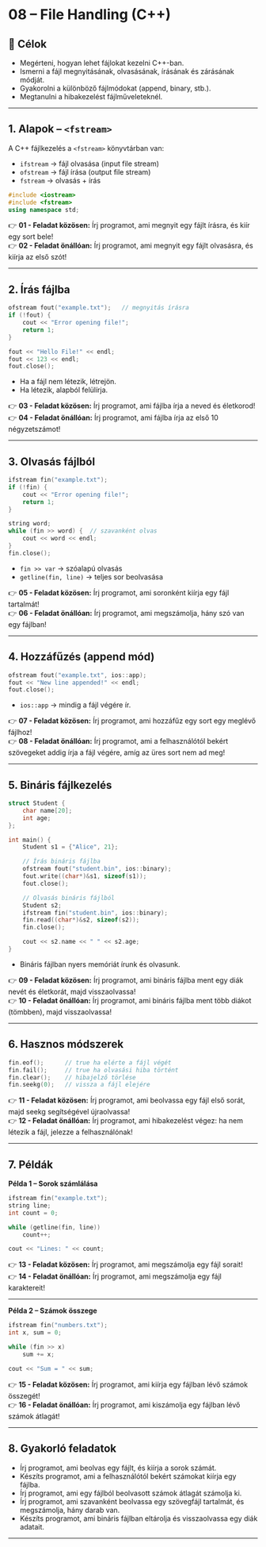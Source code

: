 # 08 – File Handling (C++)

## 🎯 Célok

- Megérteni, hogyan lehet fájlokat kezelni C++-ban.
- Ismerni a fájl megnyitásának, olvasásának, írásának és zárásának módját.
- Gyakorolni a különböző fájlmódokat (append, binary, stb.).
- Megtanulni a hibakezelést fájlműveleteknél.

---

## 1. Alapok – `<fstream>`

A C++ fájlkezelés a `<fstream>` könyvtárban van:

- `ifstream` → fájl olvasása (input file stream)
- `ofstream` → fájl írása (output file stream)
- `fstream` → olvasás + írás

```cpp
#include <iostream>
#include <fstream>
using namespace std;
```

👉 **01 - Feladat közösen:** Írj programot, ami megnyit egy fájlt írásra, és kiír egy sort bele!  
👉 **02 - Feladat önállóan:** Írj programot, ami megnyit egy fájlt olvasásra, és kiírja az első szót!

---

## 2. Írás fájlba

```cpp
ofstream fout("example.txt");   // megnyitás írásra
if (!fout) {
    cout << "Error opening file!";
    return 1;
}

fout << "Hello File!" << endl;
fout << 123 << endl;
fout.close();
```

- Ha a fájl nem létezik, létrejön.
- Ha létezik, alapból felülírja.

👉 **03 - Feladat közösen:** Írj programot, ami fájlba írja a neved és életkorod!  
👉 **04 - Feladat önállóan:** Írj programot, ami fájlba írja az első 10 négyzetszámot!

---

## 3. Olvasás fájlból

```cpp
ifstream fin("example.txt");
if (!fin) {
    cout << "Error opening file!";
    return 1;
}

string word;
while (fin >> word) {  // szavanként olvas
    cout << word << endl;
}
fin.close();
```

- `fin >> var` → szóalapú olvasás
- `getline(fin, line)` → teljes sor beolvasása

👉 **05 - Feladat közösen:** Írj programot, ami soronként kiírja egy fájl tartalmát!  
👉 **06 - Feladat önállóan:** Írj programot, ami megszámolja, hány szó van egy fájlban!

---

## 4. Hozzáfűzés (append mód)

```cpp
ofstream fout("example.txt", ios::app);
fout << "New line appended!" << endl;
fout.close();
```

- `ios::app` → mindig a fájl végére ír.

👉 **07 - Feladat közösen:** Írj programot, ami hozzáfűz egy sort egy meglévő fájlhoz!  
👉 **08 - Feladat önállóan:** Írj programot, ami a felhasználótól bekért szövegeket addig írja a fájl végére, amíg az üres sort nem ad meg!

---

## 5. Bináris fájlkezelés

```cpp
struct Student {
    char name[20];
    int age;
};

int main() {
    Student s1 = {"Alice", 21};

    // Írás bináris fájlba
    ofstream fout("student.bin", ios::binary);
    fout.write((char*)&s1, sizeof(s1));
    fout.close();

    // Olvasás bináris fájlból
    Student s2;
    ifstream fin("student.bin", ios::binary);
    fin.read((char*)&s2, sizeof(s2));
    fin.close();

    cout << s2.name << " " << s2.age;
}
```

- Bináris fájlban nyers memóriát írunk és olvasunk.

👉 **09 - Feladat közösen:** Írj programot, ami bináris fájlba ment egy diák nevét és életkorát, majd visszaolvassa!  
👉 **10 - Feladat önállóan:** Írj programot, ami bináris fájlba ment több diákot (tömbben), majd visszaolvassa!

---

## 6. Hasznos módszerek

```cpp
fin.eof();      // true ha elérte a fájl végét
fin.fail();     // true ha olvasási hiba történt
fin.clear();    // hibajelző törlése
fin.seekg(0);   // vissza a fájl elejére
```

👉 **11 - Feladat közösen:** Írj programot, ami beolvassa egy fájl első sorát, majd seekg segítségével újraolvassa!  
👉 **12 - Feladat önállóan:** Írj programot, ami hibakezelést végez: ha nem létezik a fájl, jelezze a felhasználónak!

---

## 7. Példák

**Példa 1 – Sorok számlálása**

```cpp
ifstream fin("example.txt");
string line;
int count = 0;

while (getline(fin, line))
    count++;

cout << "Lines: " << count;
```

👉 **13 - Feladat közösen:** Írj programot, ami megszámolja egy fájl sorait!  
👉 **14 - Feladat önállóan:** Írj programot, ami megszámolja egy fájl karaktereit!

---

**Példa 2 – Számok összege**

```cpp
ifstream fin("numbers.txt");
int x, sum = 0;

while (fin >> x)
    sum += x;

cout << "Sum = " << sum;
```

👉 **15 - Feladat közösen:** Írj programot, ami kiírja egy fájlban lévő számok összegét!  
👉 **16 - Feladat önállóan:** Írj programot, ami kiszámolja egy fájlban lévő számok átlagát!

---

## 8. Gyakorló feladatok

- Írj programot, ami beolvas egy fájlt, és kiírja a sorok számát.
- Készíts programot, ami a felhasználótól bekért számokat kiírja egy fájlba.
- Írj programot, ami egy fájlból beolvasott számok átlagát számolja ki.
- Írj programot, ami szavanként beolvassa egy szövegfájl tartalmát, és megszámolja, hány darab van.
- Készíts programot, ami bináris fájlban eltárolja és visszaolvassa egy diák adatait.

---

